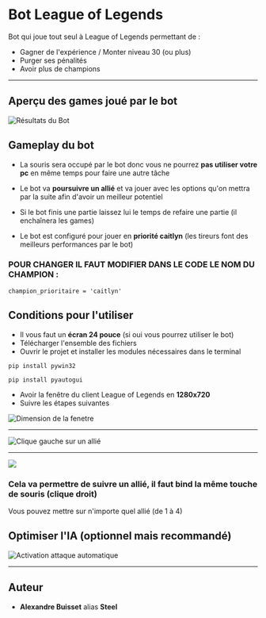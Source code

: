 # Bot League of Legends
 
Bot qui joue tout seul à League of Legends permettant de : 
* Gagner de l'expérience / Monter niveau 30 (ou plus)
* Purger ses pénalités
* Avoir plus de champions


***

## Aperçu des games joué par le bot
![Résultats du Bot](https://github.com/Steelataure/Bot-leveling-League-of-Legends/blob/league/Readme/IA%20taff.PNG 'Résultats du Bot')

## Gameplay du bot

* La souris sera occupé par le bot donc vous ne pourrez **pas utiliser votre pc** en même temps pour faire une autre tâche 
* Le bot va **poursuivre un allié** et va jouer avec les options qu'on mettra par la suite afin d'avoir un meilleur potentiel   
* Si le bot finis une partie laissez lui le temps de refaire une partie (il enchaînera les games)

* Le bot est configuré pour jouer en **priorité caitlyn** (les tireurs font des meilleurs performances par le bot)  
### POUR CHANGER IL FAUT MODIFIER DANS LE CODE LE NOM DU CHAMPION : 

```
champion_prioritaire = 'caitlyn'
```


## Conditions pour l'utiliser

* Il vous faut un **écran 24 pouce** (si oui vous pourrez utiliser le bot)
* Télécharger l'ensemble des fichiers
* Ouvrir le projet et installer les modules nécessaires dans le terminal 
```
pip install pywin32 
```
```
pip install pyautogui
```
* Avoir la fenêtre du client League of Legends en **1280x720**
* Suivre les étapes suivantes

![Dimension de la fenetre](https://github.com/Steelataure/Bot-leveling-League-of-Legends/blob/league/Readme/fenetre.PNG 'Dimension de la fenetre')


***

![Clique gauche sur un allié](https://github.com/Steelataure/Bot-leveling-League-of-Legends/blob/league/Readme/clique%20gauche.PNG 'Clique gauche sur un allié')

***

![](https://github.com/Steelataure/Bot-leveling-League-of-Legends/blob/league/Readme/clique%20cam.PNG)

### Cela va permettre de suivre un allié, il faut bind la même touche de souris (clique droit) 
Vous pouvez mettre sur n'importe quel allié (de 1 à 4)


## Optimiser l'IA (optionnel mais recommandé)
![Activation attaque automatique](https://github.com/Steelataure/Bot-leveling-League-of-Legends/blob/league/Readme/attaque%20auto.PNG?raw=true "Attaque automatique")

***

## Auteur

* **Alexandre Buisset** alias **Steel**
